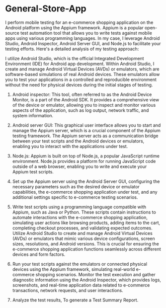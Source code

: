 # General-Store-App

I perform mobile testing for an e-commerce shopping application on the Android platform using the Appium framework. Appium is a popular open-source test automation tool that allows you to write tests against mobile apps using various programming languages. In my case, I leverage Android Studio, Android Inspector, Android Server GUI, and Node.js to facilitate your testing efforts. Here's a detailed analysis of my testing approach:

I utilize Android Studio, which is the official Integrated Development Environment (IDE) for Android app development. Within Android Studio, I create and manage Android Virtual Devices (AVDs) or emulators, which are software-based simulations of real Android devices. These emulators allow you to test your applications in a controlled and reproducible environment without the need for physical devices during the initial stages of testing.

1. Android inspector: This tool, often referred to as the Android Device Monitor, is a part of the Android SDK. It provides a comprehensive view of the device or emulator, allowing you to inspect and monitor various aspects of the application, such as log output, network traffic, and system information.
2. Android server GUI: This graphical user interface allows you to start and manage the Appium server, which is a crucial component of the Appium testing framework. The Appium server acts as a communication bridge between your test scripts and the Android devices or emulators, enabling you to interact with the applications under test.
3. Node.js: Appium is built on top of Node.js, a popular JavaScript runtime environment. Node.js provides a platform for running JavaScript code outside of a web browser, enabling you to write and execute your Appium test scripts.

1. Set up the Appium server using the Android Server GUI, configuring the necessary parameters such as the desired device or emulator capabilities, the e-commerce shopping application under test, and any additional settings specific to e-commerce testing scenarios.
2. Write test scripts using a programming language compatible with Appium, such as Java or Python. These scripts contain instructions to automate interactions with the e-commerce shopping application, simulating user actions like browsing products, adding items to the cart, completing checkout processes, and validating expected outcomes.
Utilize Android Studio to create and manage Android Virtual Devices (AVDs) or emulators that mimic various device configurations, screen sizes, resolutions, and Android versions. This is crucial for ensuring the e-commerce shopping application functions seamlessly across different devices and form factors.
3. Run your test scripts against the emulators or connected physical devices using the Appium framework, simulating real-world e-commerce shopping scenarios.
Monitor the test execution and gather diagnostic information using the Android Inspector, which provides logs, screenshots, and real-time application data related to e-commerce transactions, network requests, and user interactions.
4. Analyze the test results, To generate a Test Summary Report.
